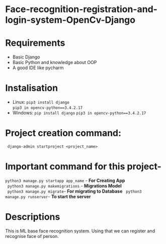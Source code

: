 # Face-recognition-registration-and-login-system-OpenCv-Django

# Requirements
- Basic Django
- Basic Python and knowledge about OOP
- A good IDE like pycharm

# Instalisation

- Linux:
``` pip3 install django ```  
``` pip3 in opencv-python==3.4.2.17 ```
- Windows:
``` pip install django ```
``` pip3 in opencv-python==3.4.2.17 ```

# Project creation command:
``` django-admin startproject <project_name>```

# Important command for this project-
``` python3 manage.py startapp app_name ``` - **For Creating App**  
``` python3 manage.py makemigrations``` - **Migrations Model**  
``` python3 manage.py migrate```- **For migrating to Database**
``` python3 manage.py runserver```- **To start the server**

# Descriptions

This is ML base face recognition system. Using that we can register and recognise face of person.

